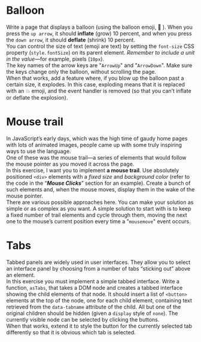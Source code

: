 # Balloon  

Write a page that displays a balloon (using the balloon emoji, 🎈 ). When you
press the `up arrow`, it should **inflate** (grow) 10 percent, and when you press the
`down arrow`, it should **deflate** (shrink) 10 percent.  
You can control the size of text (emoji are text) by setting the `font-size`
CSS property (`style.fontSize`) on its parent element. *Remember to include a
unit in the value*—for example, pixels (`10px`).  
The key names of the arrow keys are "`ArrowUp`" and "`ArrowDown`". Make sure
the keys change only the balloon, without scrolling the page.  
When that works, add a feature where, if you blow up the balloon past a
certain size, it explodes. In this case, exploding means that it is replaced with
an 💥 emoji, and the event handler is removed (so that you can’t inflate or
deflate the explosion).  

# Mouse trail  

In JavaScript’s early days, which was the high time of gaudy home pages with
lots of animated images, people came up with some truly inspiring ways to use
the language.  
One of these was the mouse trail—a series of elements that would follow the
mouse pointer as you moved it across the page.  
In this exercise, I want you to implement **a mouse trail**. Use absolutely
positioned `<div>` elements with a *fixed size* and *background color* (refer to the
code in the “***Mouse Clicks***” section for an example). Create a bunch of such
elements and, when the mouse moves, display them in the wake of the mouse
pointer.  
There are various possible approaches here. You can make your solution as
simple or as complex as you want. A simple solution to start with is to keep
a fixed number of trail elements and cycle through them, moving the next one
to the mouse’s current position every time a "`mousemove`" event occurs.  

# Tabs  

Tabbed panels are widely used in user interfaces. They allow you to select
an interface panel by choosing from a number of tabs “sticking out” above an
element.  
In this exercise you must implement a simple tabbed interface. Write a function, 
`asTabs`, that takes a DOM node and creates a tabbed interface showing
the child elements of that node. It should insert a list of `<button>` elements at
the top of the node, one for each child element, containing text retrieved from
the `data-tabname` attribute of the child. All but one of the original children
should be hidden (given a `display` style of `none`). The currently visible node
can be selected by clicking the buttons.  
When that works, extend it to style the button for the currently selected tab
differently so that it is obvious which tab is selected.